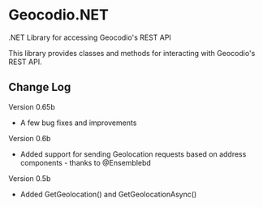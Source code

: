 # Geocodio.NET
.NET Library for accessing Geocodio's REST API

This library provides classes and methods for interacting with Geocodio's REST API.

Change Log
--------------------------------------------------
Version 0.65b
+ A few bug fixes and improvements

Version 0.6b
+ Added support for sending Geolocation requests based on address components - thanks to @Ensemblebd

Version 0.5b
+ Added GetGeolocation() and GetGeolocationAsync()
